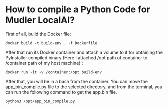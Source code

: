 # How to compile a Python Code for Mudler LocalAI?

First of all, build the Docker file:

```
docker build -t build-env . -f Dockerfile
```

After that run its Docker container and attach a volume to it for obtaining the PyInstaller compiled binary (Here I attached /opt path of container to /container path of my host machine) :

```
docker run -it -v /container:/opt build-env
```

After that, you will be in a bash from the container. You can move the app_bin_compile.py file to the selected directory, and from the terminal, you can run the following command to get the app.bin file.

```
python3 /opt/app_bin_compile.py
```
